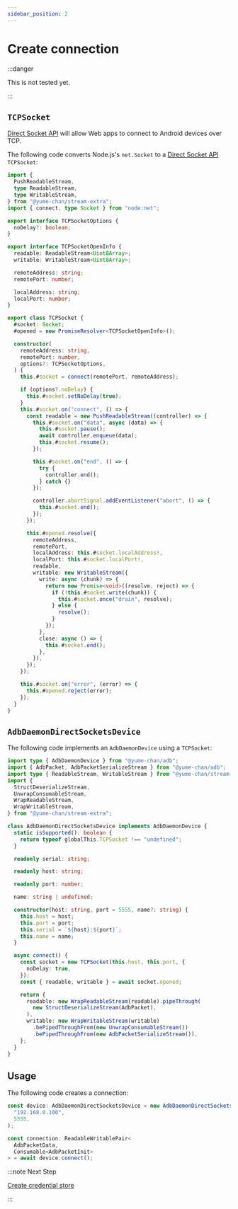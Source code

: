 ```yaml
---
sidebar_position: 2
---
```


# Create connection

:::danger

This is not tested yet.

:::

## `TCPSocket`

<Tabs className="runtime-tabs" groupId="runtime">
<TabItem value="web" label="Web">

[Direct Socket API](https://github.com/WICG/direct-sockets) will allow Web apps to connect to Android devices over TCP.

</TabItem>
<TabItem value="node" label="Node.js">

The following code converts Node.js's `net.Socket` to a [Direct Socket API](https://github.com/WICG/direct-sockets) `TCPSocket`:

```ts transpile
import {
  PushReadableStream,
  type ReadableStream,
  type WritableStream,
} from "@yume-chan/stream-extra";
import { connect, type Socket } from "node:net";

export interface TCPSocketOptions {
  noDelay?: boolean;
}

export interface TCPSocketOpenInfo {
  readable: ReadableStream<Uint8Array>;
  writable: WritableStream<Uint8Array>;

  remoteAddress: string;
  remotePort: number;

  localAddress: string;
  localPort: number;
}

export class TCPSocket {
  #socket: Socket;
  #opened = new PromiseResolver<TCPSocketOpenInfo>();

  constructor(
    remoteAddress: string,
    remotePort: number,
    options?: TCPSocketOptions,
  ) {
    this.#socket = connect(remotePort, remoteAddress);

    if (options?.noDelay) {
      this.#socket.setNoDelay(true);
    }
    this.#socket.on("connect", () => {
      const readable = new PushReadableStream((controller) => {
        this.#socket.on("data", async (data) => {
          this.#socket.pause();
          await controller.enqueue(data);
          this.#socket.resume();
        });

        this.#socket.on("end", () => {
          try {
            controller.end();
          } catch {}
        });

        controller.abortSignal.addEventListener("abort", () => {
          this.#socket.end();
        });
      });

      this.#opened.resolve({
        remoteAddress,
        remotePort,
        localAddress: this.#socket.localAddress!,
        localPort: this.#socket.localPort!,
        readable,
        writable: new WritableStream({
          write: async (chunk) => {
            return new Promise<void>((resolve, reject) => {
              if (!this.#socket.write(chunk)) {
                this.#socket.once("drain", resolve);
              } else {
                resolve();
              }
            });
          },
          close: async () => {
            this.#socket.end();
          },
        }),
      });
    });

    this.#socket.on("error", (error) => {
      this.#opened.reject(error);
    });
  }
}
```

</TabItem>
</Tabs>

## `AdbDaemonDirectSocketsDevice`

The following code implements an `AdbDaemonDevice` using a `TCPSocket`:

```ts transpile
import type { AdbDaemonDevice } from "@yume-chan/adb";
import { AdbPacket, AdbPacketSerializeStream } from "@yume-chan/adb";
import type { ReadableStream, WritableStream } from "@yume-chan/stream-extra";
import {
  StructDeserializeStream,
  UnwrapConsumableStream,
  WrapReadableStream,
  WrapWritableStream,
} from "@yume-chan/stream-extra";

class AdbDaemonDirectSocketsDevice implements AdbDaemonDevice {
  static isSupported(): boolean {
    return typeof globalThis.TCPSocket !== "undefined";
  }

  readonly serial: string;

  readonly host: string;

  readonly port: number;

  name: string | undefined;

  constructor(host: string, port = 5555, name?: string) {
    this.host = host;
    this.port = port;
    this.serial = `${host}:${port}`;
    this.name = name;
  }

  async connect() {
    const socket = new TCPSocket(this.host, this.port, {
      noDelay: true,
    });
    const { readable, writable } = await socket.opened;

    return {
      readable: new WrapReadableStream(readable).pipeThrough(
        new StructDeserializeStream(AdbPacket),
      ),
      writable: new WrapWritableStream(writable)
        .bePipedThroughFrom(new UnwrapConsumableStream())
        .bePipedThroughFrom(new AdbPacketSerializeStream()),
    };
  }
}
```

## Usage

The following code creates a connection:

```ts transpile
const device: AdbDaemonDirectSocketsDevice = new AdbDaemonDirectSocketsDevice(
  "192.168.0.100",
  5555,
);

const connection: ReadableWritablePair<
  AdbPacketData,
  Consumable<AdbPacketInit>
> = await device.connect();
```

:::note Next Step

[Create credential store](../credential-store.md)

:::
